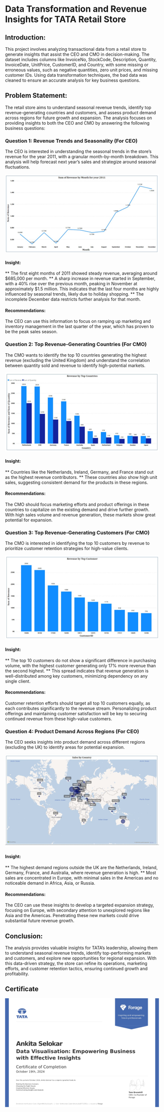 # Data Transformation and Revenue Insights for TATA Retail Store

## Introduction:
This project involves analyzing transactional data from a retail store to generate insights that assist the CEO and CMO in decision-making. The dataset includes columns like InvoiceNo, StockCode, Description, Quantity, InvoiceDate, UnitPrice, CustomerID, and Country, with some missing or erroneous values, such as negative quantities, zero unit prices, and missing customer IDs. Using data transformation techniques, the bad data was cleaned to ensure an accurate analysis for key business questions.

## Problem Statement:
The retail store aims to understand seasonal revenue trends, identify top revenue-generating countries and customers, and assess product demand across regions for future growth and expansion. The analysis focuses on providing insights to both the CEO and CMO by answering the following business questions:

### Question 1: Revenue Trends and Seasonality (For CEO)
The CEO is interested in understanding the seasonal trends in the store’s revenue for the year 2011, with a granular month-by-month breakdown. This analysis will help forecast next year’s sales and strategize around seasonal fluctuations.

![Alt text](https://github.com/Ankita-Selokar/Tata-Data-Visualisation-Empowering-Business-with-Effective-Insights/blob/main/Visuals/q1.jpg)

#### Insight:

** The first eight months of 2011 showed steady revenue, averaging around $685,000 per month.
** A sharp increase in revenue started in September, with a 40% rise over the previous month, peaking in November at approximately $1.5 million. This indicates that the last four months are highly influenced by seasonal trends, likely due to holiday shopping.
** The incomplete December data restricts further analysis for that month.

#### Recommendations:

The CEO can use this information to focus on ramping up marketing and inventory management in the last quarter of the year, which has proven to be the peak sales season.

### Question 2: Top Revenue-Generating Countries (For CMO)

The CMO wants to identify the top 10 countries generating the highest revenue (excluding the United Kingdom) and understand the correlation between quantity sold and revenue to identify high-potential markets.

![Alt text](https://github.com/Ankita-Selokar/Tata-Data-Visualisation-Empowering-Business-with-Effective-Insights/blob/main/Visuals/q2.jpg)

#### Insight:

** Countries like the Netherlands, Ireland, Germany, and France stand out as the highest revenue contributors.
** These countries also show high unit sales, suggesting consistent demand for the products in these regions.

#### Recommendations:

The CMO should focus marketing efforts and product offerings in these countries to capitalize on the existing demand and drive further growth. With high sales volume and revenue generation, these markets show great potential for expansion.

### Question 3: Top Revenue-Generating Customers (For CMO)

The CMO is interested in identifying the top 10 customers by revenue to prioritize customer retention strategies for high-value clients.

![Alt text](https://github.com/Ankita-Selokar/Tata-Data-Visualisation-Empowering-Business-with-Effective-Insights/blob/main/Visuals/q3.jpg)

#### Insight:

** The top 10 customers do not show a significant difference in purchasing volume, with the highest customer generating only 17% more revenue than the second highest.
** This spread indicates that revenue generation is well-distributed among key customers, minimizing dependency on any single client.

#### Recommendations:

Customer retention efforts should target all top 10 customers equally, as each contributes significantly to the revenue stream. Personalizing product offerings and maintaining customer satisfaction will be key to securing continued revenue from these high-value customers.

### Question 4: Product Demand Across Regions (For CEO)

The CEO seeks insights into product demand across different regions (excluding the UK) to identify areas for potential expansion.

![Alt text](https://github.com/Ankita-Selokar/Tata-Data-Visualisation-Empowering-Business-with-Effective-Insights/blob/main/Visuals/q4.jpg)

#### Insight:

** The highest demand regions outside the UK are the Netherlands, Ireland, Germany, France, and Australia, where revenue generation is high.
** Most sales are concentrated in Europe, with minimal sales in the Americas and no noticeable demand in Africa, Asia, or Russia.

#### Recommendations:

The CEO can use these insights to develop a targeted expansion strategy, focusing on Europe, with secondary attention to unexplored regions like Asia and the Americas. Penetrating these new markets could drive substantial future revenue growth.

## Conclusion:
The analysis provides valuable insights for TATA’s leadership, allowing them to understand seasonal revenue trends, identify top-performing markets and customers, and explore new opportunities for regional expansion. With this data-driven strategy, the store can refine its operations, marketing efforts, and customer retention tactics, ensuring continued growth and profitability.

## Certificate

![Alt text](https://github.com/Ankita-Selokar/Tata-Data-Visualisation-Empowering-Business-with-Effective-Insights/blob/main/Visuals/Tata%20Group_Data_Visualisation_certificate_page-0001%20(1).jpg)
